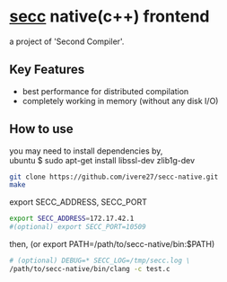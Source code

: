 # [secc](https://github.com/ivere27/secc) native(c++) frontend
a project of 'Second Compiler'.

## Key Features
- best performance for distributed compilation
- completely working in memory (without any disk I/O)

## How to use
you may need to install dependencies by,
<br>ubuntu $ sudo apt-get install libssl-dev zlib1g-dev
```sh
git clone https://github.com/ivere27/secc-native.git
make
```

export SECC_ADDRESS, SECC_PORT
```sh
export SECC_ADDRESS=172.17.42.1
#(optional) export SECC_PORT=10509
```

then, (or export PATH=/path/to/secc-native/bin:$PATH)
```sh
# (optional) DEBUG=* SECC_LOG=/tmp/secc.log \
/path/to/secc-native/bin/clang -c test.c
```
